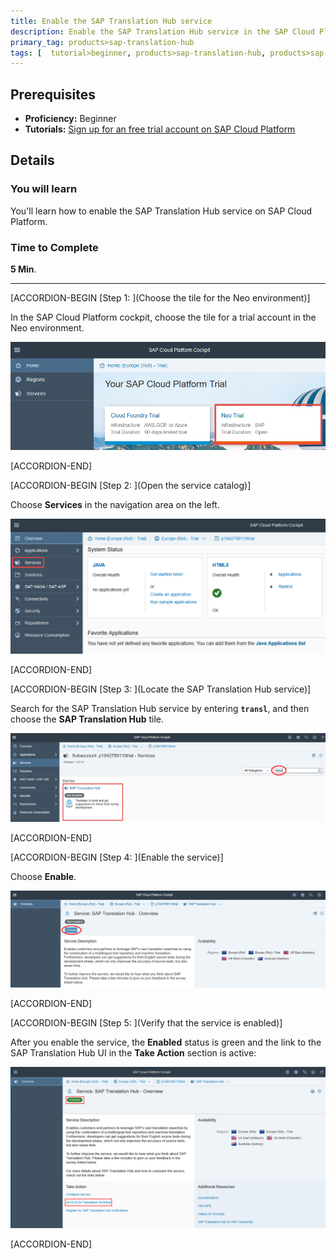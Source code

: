 ```yaml
---
title: Enable the SAP Translation Hub service
description: Enable the SAP Translation Hub service in the SAP Cloud Platform cockpit.
primary_tag: products>sap-translation-hub
tags: [  tutorial>beginner, products>sap-translation-hub, products>sap-cloud-platform ]
---
```


## Prerequisites  
 - **Proficiency:** Beginner
 - **Tutorials:** [Sign up for an free trial account on SAP Cloud Platform](https://www.sap.com/developer/tutorials/hcp-create-trial-account.html)

## Details
### You will learn  
You'll learn how to enable the SAP Translation Hub service on SAP Cloud Platform.

### Time to Complete
**5 Min**.

---
[ACCORDION-BEGIN [Step 1: ](Choose the tile for the Neo environment)]

In the SAP Cloud Platform cockpit, choose the tile for a trial account in the Neo environment.

![Access trial account in Neo environment](sth-open-scp-cockpit.png)


[ACCORDION-END]

[ACCORDION-BEGIN [Step 2: ](Open the service catalog)]

Choose **Services** in the navigation area on the left.

![Open service catalog](sth-open-services.png)


[ACCORDION-END]

[ACCORDION-BEGIN [Step 3: ](Locate the SAP Translation Hub service)]

Search for the SAP Translation Hub service by entering **`transl`**, and then choose the **SAP Translation Hub** tile.

![Find Translation Hub service](sth-search-tran.png)


[ACCORDION-END]

[ACCORDION-BEGIN [Step 4: ](Enable the service)]

Choose **Enable**.

![Choose enable](sth-enable-service.png)


[ACCORDION-END]

[ACCORDION-BEGIN [Step 5: ](Verify that the service is enabled)]

After you enable the service, the **Enabled** status is green and the link to the SAP Translation Hub UI in the **Take Action** section is active:

![Verify enabled state](sth-enable-service-confirm.png)


[ACCORDION-END]
